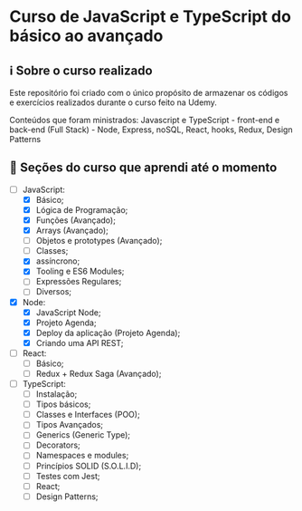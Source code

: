 # Curso de JavaScript e TypeScript do básico ao avançado

## ℹ️ Sobre o curso realizado

Este repositório foi criado com o único propósito de armazenar os códigos e exercícios realizados durante o curso feito na Udemy.

Conteúdos que foram ministrados: Javascript e TypeScript - front-end e back-end (Full Stack) - Node, Express, noSQL, React, hooks, Redux, Design Patterns

## 📖 Seções do curso que aprendi até o momento

- [ ] JavaScript:
  - [x] Básico;
  - [x] Lógica de Programação;
  - [x] Funções (Avançado);
  - [x] Arrays (Avançado);
  - [ ] Objetos e prototypes (Avançado);
  - [ ] Classes;
  - [x] assíncrono;
  - [x] Tooling e ES6 Modules;
  - [ ] Expressões Regulares;
  - [ ] Diversos;
- [x] Node:
  - [x] JavaScript Node;
  - [x] Projeto Agenda;
  - [x] Deploy da aplicação (Projeto Agenda);
  - [x] Criando uma API REST;
- [ ] React:
  - [ ] Básico;
  - [ ] Redux + Redux Saga (Avançado);
- [ ] TypeScript:
  - [ ] Instalação;
  - [ ] Tipos básicos;
  - [ ] Classes e Interfaces (POO);
  - [ ] Tipos Avançados;
  - [ ] Generics (Generic Type);
  - [ ] Decorators;
  - [ ] Namespaces e modules;
  - [ ] Princípios SOLID (S.O.L.I.D);
  - [ ] Testes com Jest;
  - [ ] React;
  - [ ] Design Patterns;
